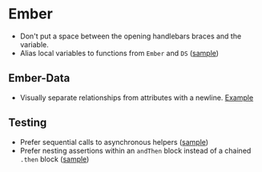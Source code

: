 Ember
=====

* Don't put a space between the opening handlebars braces and the variable.
* Alias local variables to functions from `Ember` and `DS`
([sample][local-Ember-DS])

Ember-Data
----------

* Visually separate relationships from attributes with a newline.
  [Example][relationships]

[relationships]: sample.js#L1-L7

Testing
-------

* Prefer sequential calls to asynchronous helpers ([sample][helpers])
* Prefer nesting assertions within an `andThen` block instead of a chained
  `.then` block ([sample][assertions])

[helpers]: sample.js#L10-L11
[assertions]: sample.js#L13-L17
[local-Ember-DS]: sample.js#L23-L24
